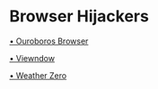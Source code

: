 # Browser Hijackers

[• Ouroboros Browser](https://d0pple33.github.io/BugLog/OuroborosBrowser.html)

[• Viewndow](https://d0pple33.github.io/BugLog/Viewndow.html)

[• Weather Zero](https://d0pple33.github.io/BugLog/Adware/WeatherZero.html)
